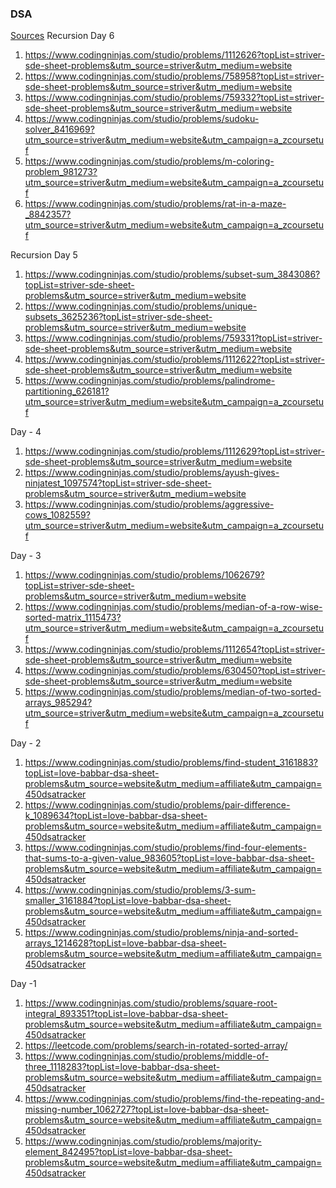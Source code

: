 ### DSA ###
[Sources](https://takeuforward.org/strivers-a2z-dsa-course/strivers-a2z-dsa-course-sheet-2/) 
Recursion Day 6
1. https://www.codingninjas.com/studio/problems/1112626?topList=striver-sde-sheet-problems&utm_source=striver&utm_medium=website
2. https://www.codingninjas.com/studio/problems/758958?topList=striver-sde-sheet-problems&utm_source=striver&utm_medium=website
3. https://www.codingninjas.com/studio/problems/759332?topList=striver-sde-sheet-problems&utm_source=striver&utm_medium=website
4. https://www.codingninjas.com/studio/problems/sudoku-solver_8416969?utm_source=striver&utm_medium=website&utm_campaign=a_zcoursetuf
5. https://www.codingninjas.com/studio/problems/m-coloring-problem_981273?utm_source=striver&utm_medium=website&utm_campaign=a_zcoursetuf
6. https://www.codingninjas.com/studio/problems/rat-in-a-maze-_8842357?utm_source=striver&utm_medium=website&utm_campaign=a_zcoursetuf

Recursion Day 5
1. https://www.codingninjas.com/studio/problems/subset-sum_3843086?topList=striver-sde-sheet-problems&utm_source=striver&utm_medium=website
2. https://www.codingninjas.com/studio/problems/unique-subsets_3625236?topList=striver-sde-sheet-problems&utm_source=striver&utm_medium=website
3. https://www.codingninjas.com/studio/problems/759331?topList=striver-sde-sheet-problems&utm_source=striver&utm_medium=website
4. https://www.codingninjas.com/studio/problems/1112622?topList=striver-sde-sheet-problems&utm_source=striver&utm_medium=website
5. https://www.codingninjas.com/studio/problems/palindrome-partitioning_626181?utm_source=striver&utm_medium=website&utm_campaign=a_zcoursetuf

Day - 4
1. https://www.codingninjas.com/studio/problems/1112629?topList=striver-sde-sheet-problems&utm_source=striver&utm_medium=website
2. https://www.codingninjas.com/studio/problems/ayush-gives-ninjatest_1097574?topList=striver-sde-sheet-problems&utm_source=striver&utm_medium=website
3. https://www.codingninjas.com/studio/problems/aggressive-cows_1082559?utm_source=striver&utm_medium=website&utm_campaign=a_zcoursetuf

Day - 3
1. https://www.codingninjas.com/studio/problems/1062679?topList=striver-sde-sheet-problems&utm_source=striver&utm_medium=website
2. https://www.codingninjas.com/studio/problems/median-of-a-row-wise-sorted-matrix_1115473?utm_source=striver&utm_medium=website&utm_campaign=a_zcoursetuf
3. https://www.codingninjas.com/studio/problems/1112654?topList=striver-sde-sheet-problems&utm_source=striver&utm_medium=website
4. https://www.codingninjas.com/studio/problems/630450?topList=striver-sde-sheet-problems&utm_source=striver&utm_medium=website
5. https://www.codingninjas.com/studio/problems/median-of-two-sorted-arrays_985294?utm_source=striver&utm_medium=website&utm_campaign=a_zcoursetuf

Day - 2
1. https://www.codingninjas.com/studio/problems/find-student_3161883?topList=love-babbar-dsa-sheet-problems&utm_source=website&utm_medium=affiliate&utm_campaign=450dsatracker
2. https://www.codingninjas.com/studio/problems/pair-difference-k_1089634?topList=love-babbar-dsa-sheet-problems&utm_source=website&utm_medium=affiliate&utm_campaign=450dsatracker
3. https://www.codingninjas.com/studio/problems/find-four-elements-that-sums-to-a-given-value_983605?topList=love-babbar-dsa-sheet-problems&utm_source=website&utm_medium=affiliate&utm_campaign=450dsatracker
4. https://www.codingninjas.com/studio/problems/3-sum-smaller_3161884?topList=love-babbar-dsa-sheet-problems&utm_source=website&utm_medium=affiliate&utm_campaign=450dsatracker
5. https://www.codingninjas.com/studio/problems/ninja-and-sorted-arrays_1214628?topList=love-babbar-dsa-sheet-problems&utm_source=website&utm_medium=affiliate&utm_campaign=450dsatracker

Day -1
1. https://www.codingninjas.com/studio/problems/square-root-integral_893351?topList=love-babbar-dsa-sheet-problems&utm_source=website&utm_medium=affiliate&utm_campaign=450dsatracker
2. https://leetcode.com/problems/search-in-rotated-sorted-array/
3. https://www.codingninjas.com/studio/problems/middle-of-three_1118283?topList=love-babbar-dsa-sheet-problems&utm_source=website&utm_medium=affiliate&utm_campaign=450dsatracker
4. https://www.codingninjas.com/studio/problems/find-the-repeating-and-missing-number_1062727?topList=love-babbar-dsa-sheet-problems&utm_source=website&utm_medium=affiliate&utm_campaign=450dsatracker
5. https://www.codingninjas.com/studio/problems/majority-element_842495?topList=love-babbar-dsa-sheet-problems&utm_source=website&utm_medium=affiliate&utm_campaign=450dsatracker
